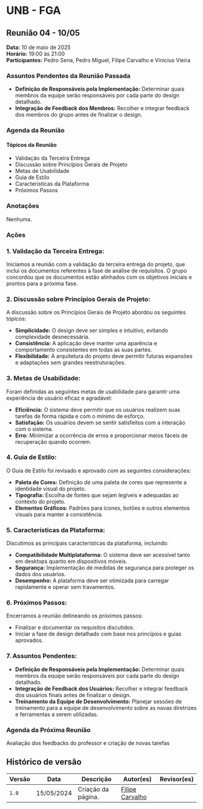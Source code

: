# UNB - FGA
## Reunião 04 - 10/05

**Data:** 10 de maio de 2025  
**Horário:** 19:00 às 21:00  
**Participantes:** Pedro Sena, Pedro Miguel, Filipe Carvalho e Vinicius Vieira 

### Assuntos Pendentes da Reunião Passada

- **Definição de Responsáveis pela Implementação:** Determinar quais membros da equipe serão responsáveis por cada parte do design detalhado.
- **Integração de Feedback dos Membros:** Recolher e integrar feedback dos membros do grupo antes de finalizar o design.


### Agenda da Reunião
#### Tópicos da Reunião
- Validação da Terceira Entrega
- Discussão sobre Princípios Gerais de Projeto
- Metas de Usabilidade
- Guia de Estilo
- Características da Plataforma
- Próximos Passos


### Anotações
Nenhuma.

### Ações
### 1. Validação da Terceira Entrega:

Iniciamos a reunião com a validação da terceira entrega do projeto, que inclui os documentos referentes à fase de análise de requisitos. O grupo concordou que os documentos estão alinhados com os objetivos iniciais e prontos para a próxima fase.

### 2. Discussão sobre Princípios Gerais de Projeto:

A discussão sobre os Princípios Gerais de Projeto abordou os seguintes tópicos:
- **Simplicidade:** O design deve ser simples e intuitivo, evitando complexidade desnecessária.
- **Consistência:** A aplicação deve manter uma aparência e comportamento consistentes em todas as suas partes.
- **Flexibilidade:** A arquitetura do projeto deve permitir futuras expansões e adaptações sem grandes reestruturações.

### 3. Metas de Usabilidade:

Foram definidas as seguintes metas de usabilidade para garantir uma experiência de usuário eficaz e agradável:
- **Eficiência:** O sistema deve permitir que os usuários realizem suas tarefas de forma rápida e com o mínimo de esforço.
- **Satisfação:** Os usuários devem se sentir satisfeitos com a interação com o sistema.
- **Erro:** Minimizar a ocorrência de erros e proporcionar meios fáceis de recuperação quando ocorrem.

### 4. Guia de Estilo:

O Guia de Estilo foi revisado e aprovado com as seguintes considerações:
- **Paleta de Cores:** Definição de uma paleta de cores que represente a identidade visual do projeto.
- **Tipografia:** Escolha de fontes que sejam legíveis e adequadas ao contexto do projeto.
- **Elementos Gráficos:** Padrões para ícones, botões e outros elementos visuais para manter a consistência.

### 5. Características da Plataforma:

Discutimos as principais características da plataforma, incluindo:
- **Compatibilidade Multiplataforma:** O sistema deve ser acessível tanto em desktops quanto em dispositivos móveis.
- **Segurança:** Implementação de medidas de segurança para proteger os dados dos usuários.
- **Desempenho:** A plataforma deve ser otimizada para carregar rapidamente e operar sem travamentos.

### 6. Próximos Passos:

Encerramos a reunião delineando os próximos passos:
- Finalizar e documentar os requisitos discutidos.
- Iniciar a fase de design detalhado com base nos princípios e guias aprovados.

### 7. Assuntos Pendentes:

- **Definição de Responsáveis pela Implementação:** Determinar quais membros da equipe serão responsáveis por cada parte do design detalhado.
- **Integração de Feedback dos Usuários:** Recolher e integrar feedback dos usuários finais antes de finalizar o design.
- **Treinamento da Equipe de Desenvolvimento:** Planejar sessões de treinamento para a equipe de desenvolvimento sobre as novas diretrizes e ferramentas a serem utilizadas.



### Agenda da Próxima Reunião

Avaliação dos feedbacks do professor e criação de novas tarefas

## Histórico de versão

| Versão| Data | Descrição  | Autor(es)  | Revisor(es) |
| ------- | ------ | ------- | -------- | -------- |
| `1.0` | 15/05/2024| Criação da página. | [Filipe Carvalho](https://github.com/filipe-002) | |

